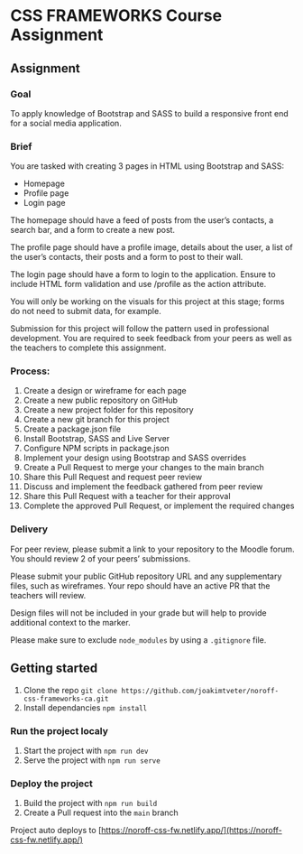 # CSS FRAMEWORKS Course Assignment

## Assignment

### Goal

To apply knowledge of Bootstrap and SASS to build a responsive front end for a social media application.

### Brief

You are tasked with creating 3 pages in HTML using Bootstrap and SASS:

-   Homepage
-   Profile page
-   Login page

The homepage should have a feed of posts from the user’s contacts, a search bar, and a form to create a new post.

The profile page should have a profile image, details about the user, a list of the user’s contacts, their posts and a form to post to their wall.

The login page should have a form to login to the application. Ensure to include HTML form validation and use /profile as the action attribute.

You will only be working on the visuals for this project at this stage; forms do not need to submit data, for example.

Submission for this project will follow the pattern used in professional development. You are required to seek feedback from your peers as well as the teachers to complete this assignment.

### Process:

1. Create a design or wireframe for each page
1. Create a new public repository on GitHub
1. Create a new project folder for this repository
1. Create a new git branch for this project
1. Create a package.json file
1. Install Bootstrap, SASS and Live Server
1. Configure NPM scripts in package.json
1. Implement your design using Bootstrap and SASS overrides
1. Create a Pull Request to merge your changes to the main branch
1. Share this Pull Request and request peer review
1. Discuss and implement the feedback gathered from peer review
1. Share this Pull Request with a teacher for their approval
1. Complete the approved Pull Request, or implement the required changes

### Delivery

For peer review, please submit a link to your repository to the Moodle forum. You should review 2 of your peers’ submissions.

Please submit your public GitHub repository URL and any supplementary files, such as wireframes. Your repo should have an active PR that the teachers will review.

Design files will not be included in your grade but will help to provide additional context to the marker.

Please make sure to exclude `node_modules` by using a `.gitignore` file.

## Getting started

1. Clone the repo `git clone https://github.com/joakimtveter/noroff-css-frameworks-ca.git`
2. Install dependancies `npm install`

### Run the project localy

1. Start the project with `npm run dev`
2. Serve the project with `npm run serve`

### Deploy the project

1. Build the project with `npm run build`
2. Create a Pull request into the `main` branch

Project auto deploys to [https://noroff-css-fw.netlify.app/](https://noroff-css-fw.netlify.app/)
